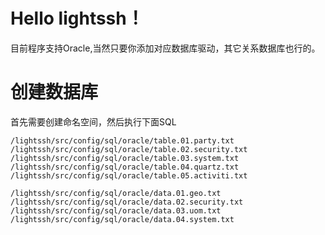 # Hello lightssh！ #

目前程序支持Oracle,当然只要你添加对应数据库驱动，其它关系数据库也行的。

# 创建数据库
首先需要创建命名空间，然后执行下面SQL

```
/lightssh/src/config/sql/oracle/table.01.party.txt
/lightssh/src/config/sql/oracle/table.02.security.txt
/lightssh/src/config/sql/oracle/table.03.system.txt
/lightssh/src/config/sql/oracle/table.04.quartz.txt
/lightssh/src/config/sql/oracle/table.05.activiti.txt
```

```
/lightssh/src/config/sql/oracle/data.01.geo.txt
/lightssh/src/config/sql/oracle/data.02.security.txt
/lightssh/src/config/sql/oracle/data.03.uom.txt
/lightssh/src/config/sql/oracle/data.04.system.txt
```

#




